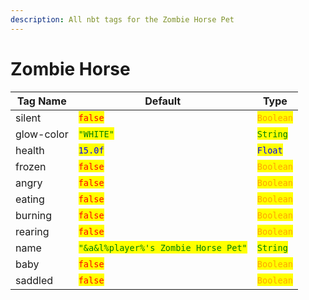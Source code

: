 ```yaml
---
description: All nbt tags for the Zombie Horse Pet
---
```



# Zombie Horse

| Tag Name     | Default                                                            | Type                                         |
| ------------ | ------------------------------------------------------------------ | -------------------------------------------- |
| silent | <mark style="color:red;">`false`</mark> | <mark style="color:orange;">`Boolean`</mark> |
| glow-color | <mark style="color:green;">`"WHITE"`</mark> | <mark style="color:green;">`String`</mark> |
| health | <mark style="color:blue;">`15.0f`</mark> | <mark style="color:blue;">`Float`</mark> |
| frozen | <mark style="color:red;">`false`</mark> | <mark style="color:orange;">`Boolean`</mark> |
| angry | <mark style="color:red;">`false`</mark> | <mark style="color:orange;">`Boolean`</mark> |
| eating | <mark style="color:red;">`false`</mark> | <mark style="color:orange;">`Boolean`</mark> |
| burning | <mark style="color:red;">`false`</mark> | <mark style="color:orange;">`Boolean`</mark> |
| rearing | <mark style="color:red;">`false`</mark> | <mark style="color:orange;">`Boolean`</mark> |
| name | <mark style="color:green;">`"&a&l%player%'s Zombie Horse Pet"`</mark> | <mark style="color:green;">`String`</mark> |
| baby | <mark style="color:red;">`false`</mark> | <mark style="color:orange;">`Boolean`</mark> |
| saddled | <mark style="color:red;">`false`</mark> | <mark style="color:orange;">`Boolean`</mark> |
